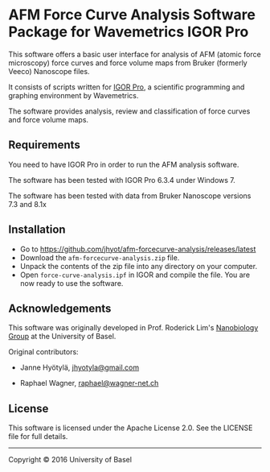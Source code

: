 AFM Force Curve Analysis Software Package for Wavemetrics IGOR Pro
==================================================================

This software offers a basic user interface for analysis of AFM (atomic force microscopy)
force curves and force volume maps from Bruker (formerly Veeco) Nanoscope files.

It consists of scripts written for [IGOR Pro][igor], a scientific programming and graphing environment by
Wavemetrics.

  [igor]: https://www.wavemetrics.com/products/igorpro/igorpro.htm


The software provides analysis, review and classification of force curves and force volume maps.



Requirements
------------

You need to have IGOR Pro in order to run the AFM analysis software.

The software has been tested with IGOR Pro 6.3.4 under Windows 7.

The software has been tested with data from Bruker Nanoscope versions 7.3 and 8.1x



Installation
------------

* Go to <https://github.com/jhyot/afm-forcecurve-analysis/releases/latest>
* Download the `afm-forcecurve-analysis.zip` file.
* Unpack the contents of the zip file into any directory on your computer.
* Open `force-curve-analysis.ipf` in IGOR and compile the file. You are now ready to use the software.



Acknowledgements
----------------
This software was originally developed in Prof. Roderick Lim's [Nanobiology Group][nanobio]
at the University of Basel.

Original contributors:
* Janne Hyötylä, [jhyotyla@gmail.com](mailto:jhyotyla@gmail.com)
* Raphael Wagner, [raphael@wagner-net.ch](mailto:raphael@wagner-net.ch)


  [nanobio]: http://www.biozentrum.unibas.ch/research/groups-platforms/overview/unit/lim/



License
-------
This software is licensed under the Apache License 2.0. See the LICENSE file for full details.


------

Copyright &copy; 2016 University of Basel


